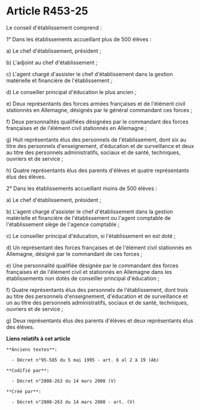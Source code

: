 # Article R453-25

Le conseil d'établissement comprend :

1° Dans les établissements accueillant plus de 500 élèves :

a) Le chef d'établissement, président ;

b) L'adjoint au chef d'établissement ;

c) L'agent chargé d'assister le chef d'établissement dans la gestion matérielle et financière de l'établissement ;

d) Le conseiller principal d'éducation le plus ancien ;

e) Deux représentants des forces armées françaises et de l'élément civil stationnés en Allemagne, désignés par le général
commandant ces forces ;

f) Deux personnalités qualifiées désignées par le commandant des forces françaises et de l'élément civil stationnés en
Allemagne ;

g) Huit représentants élus des personnels de l'établissement, dont six au titre des personnels d'enseignement, d'éducation et
de surveillance et deux au titre des personnels administratifs, sociaux et de santé, techniques, ouvriers et de service ;

h) Quatre représentants élus des parents d'élèves et quatre représentants élus des élèves.

2° Dans les établissements accueillant moins de 500 élèves :

a) Le chef d'établissement, président ;

b) L'agent chargé d'assister le chef d'établissement dans la gestion matérielle et financière de l'établissement ou l'agent
comptable de l'établissement siège de l'agence comptable ;

c) Le conseiller principal d'éducation, si l'établissement en est doté ;

d) Un représentant des forces françaises et de l'élément civil stationnés en Allemagne, désigné par le commandant de ces
forces ;

e) Une personnalité qualifiée désignée par le commandant des forces françaises et de l'élément civil et stationnés en
Allemagne dans les établissements non dotés de conseiller principal d'éducation ;

f) Quatre représentants élus des personnels de l'établissement, dont trois au titre des personnels d'enseignement,
d'éducation et de surveillance et un au titre des personnels administratifs, sociaux et de santé, techniques, ouvriers et de
service ;

g) Deux représentants élus des parents d'élèves et deux représentants élus des élèves.

**Liens relatifs à cet article**

	**Anciens textes**:

	  - Décret n°95-585 du 5 mai 1995 - art. 6 al 2 à 19 (Ab)

	**Codifié par**:

	  - Décret n°2008-263 du 14 mars 2008 (V)

	**Créé par**:

	  - Décret n°2008-263 du 14 mars 2008 - art. (V)
